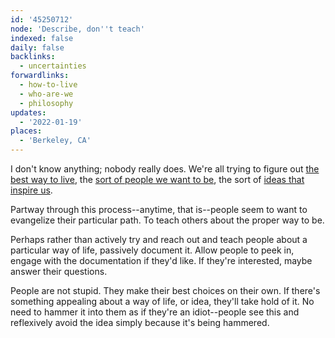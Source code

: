 ```yaml
---
id: '45250712'
node: 'Describe, don''t teach'
indexed: false
daily: false
backlinks:
  - uncertainties
forwardlinks:
  - how-to-live
  - who-are-we
  - philosophy
updates:
  - '2022-01-19'
places:
  - 'Berkeley, CA'
---
```

I don't know anything; nobody really does. We're all trying to figure out [the best way to live](how-to-live.md), the [sort of people we want to be](who-are-we.md), the sort of [ideas that inspire us](philosophy.md). 

Partway through this process--anytime, that is--people seem to want to evangelize their particular path. To teach others about the proper way to be. 

Perhaps rather than actively try and reach out and teach people about a particular way of life, passively document it. Allow people to peek in, engage with the documentation if they'd like. If they're interested, maybe answer their questions. 

People are not stupid. They make their best choices on their own. If there's something appealing about a way of life, or idea, they'll take hold of it. No need to hammer it into them as if they're an idiot--people see this and reflexively avoid the idea simply because it's being hammered. 
